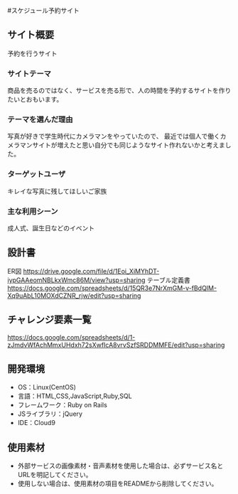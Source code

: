 #スケジュール予約サイト

## サイト概要
予約を行うサイト

### サイトテーマ
商品を売るのではなく、サービスを売る形で、人の時間を予約するサイトを作りたいとおもいます。

### テーマを選んだ理由
写真が好きで学生時代にカメラマンをやっていたので、
最近では個人で働くカメラマンサイトが増えたと思い自分でも同じようなサイト作れないかと考えました。

### ターゲットユーザ
キレイな写真に残してほしいご家族

### 主な利用シーン
成人式、誕生日などのイベント

## 設計書
ER図
https://drive.google.com/file/d/1Eoi_XiMYhDT-iypGAAeomNBLkxWmc86M/view?usp=sharing
テーブル定義書
https://docs.google.com/spreadsheets/d/15QR3e7NrXmGM-v-fBdQIM-Xq9uAbL10MOXdCZNR_rjw/edit?usp=sharing



## チャレンジ要素一覧
https://docs.google.com/spreadsheets/d/1-zJmdvWfAchMmxUHdxh72sXwfIcA8vrvSzfSRDDMMFE/edit?usp=sharing

## 開発環境
- OS：Linux(CentOS)
- 言語：HTML,CSS,JavaScript,Ruby,SQL
- フレームワーク：Ruby on Rails
- JSライブラリ：jQuery
- IDE：Cloud9

## 使用素材
- 外部サービスの画像素材・音声素材を使用した場合は、必ずサービス名とURLを明記してください。
- 使用しない場合は、使用素材の項目をREADMEから削除してください。